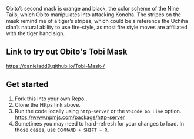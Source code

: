 Obito’s second mask is orange and black, the color scheme of the Nine Tails, which Obito manipulates into attacking Konoha. The stripes on the mask remind me of a tiger’s stripes, which could be a reference the Uchiha clan’s natural ability to use fire-style, as most fire style moves are affiliated with the tiger hand sign.

Link to try out Obito's Tobi Mask
----------------------------------
https://danieladd9.github.io/Tobi-Mask-/

## Get started

1. Fork this into your own Repo.. 
2. Clone the Https link above.
4. Run the code locally using `http-server` or the `VSCode Go Live` option.
https://www.npmjs.com/package/http-server
5. Sometimes you may need to hard-refresh for your changes to load. In those cases, use `COMMAND + SHIFT + R`.

